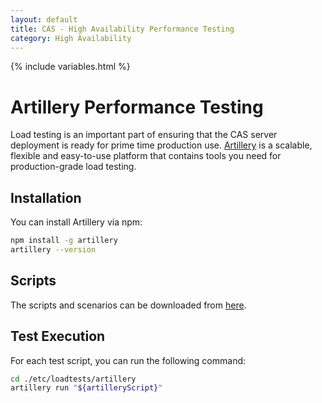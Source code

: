 ```yaml
---
layout: default
title: CAS - High Availability Performance Testing
category: High Availability
---
```


{% include variables.html %}

# Artillery Performance Testing

Load testing is an important part of ensuring that the CAS server deployment is ready for prime time production use. 
[Artillery](https://artillery.io/) is a scalable, flexible and easy-to-use platform that contains tools you need for production-grade load testing.

## Installation

You can install Artillery via npm:

```bash
npm install -g artillery
artillery --version
```

## Scripts

The scripts and scenarios can be downloaded from [here](https://github.com/apereo/cas/raw/master/etc/loadtests/artillery).

## Test Execution

For each test script, you can run the following command:

```bash
cd ./etc/loadtests/artillery
artillery run "${artilleryScript}"
```
